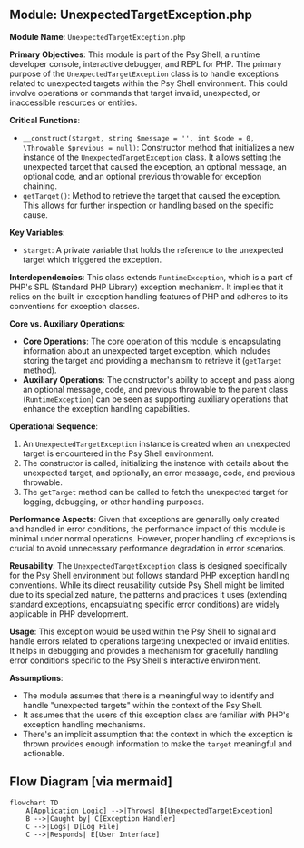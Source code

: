 ## Module: UnexpectedTargetException.php
**Module Name**: `UnexpectedTargetException.php`

**Primary Objectives**: This module is part of the Psy Shell, a runtime developer console, interactive debugger, and REPL for PHP. The primary purpose of the `UnexpectedTargetException` class is to handle exceptions related to unexpected targets within the Psy Shell environment. This could involve operations or commands that target invalid, unexpected, or inaccessible resources or entities.

**Critical Functions**:
- `__construct($target, string $message = '', int $code = 0, \Throwable $previous = null)`: Constructor method that initializes a new instance of the `UnexpectedTargetException` class. It allows setting the unexpected target that caused the exception, an optional message, an optional code, and an optional previous throwable for exception chaining.
- `getTarget()`: Method to retrieve the target that caused the exception. This allows for further inspection or handling based on the specific cause.

**Key Variables**:
- `$target`: A private variable that holds the reference to the unexpected target which triggered the exception.

**Interdependencies**: This class extends `RuntimeException`, which is a part of PHP's SPL (Standard PHP Library) exception mechanism. It implies that it relies on the built-in exception handling features of PHP and adheres to its conventions for exception classes.

**Core vs. Auxiliary Operations**:
- **Core Operations**: The core operation of this module is encapsulating information about an unexpected target exception, which includes storing the target and providing a mechanism to retrieve it (`getTarget` method).
- **Auxiliary Operations**: The constructor's ability to accept and pass along an optional message, code, and previous throwable to the parent class (`RuntimeException`) can be seen as supporting auxiliary operations that enhance the exception handling capabilities.

**Operational Sequence**:
1. An `UnexpectedTargetException` instance is created when an unexpected target is encountered in the Psy Shell environment.
2. The constructor is called, initializing the instance with details about the unexpected target, and optionally, an error message, code, and previous throwable.
3. The `getTarget` method can be called to fetch the unexpected target for logging, debugging, or other handling purposes.

**Performance Aspects**: Given that exceptions are generally only created and handled in error conditions, the performance impact of this module is minimal under normal operations. However, proper handling of exceptions is crucial to avoid unnecessary performance degradation in error scenarios.

**Reusability**: The `UnexpectedTargetException` class is designed specifically for the Psy Shell environment but follows standard PHP exception handling conventions. While its direct reusability outside Psy Shell might be limited due to its specialized nature, the patterns and practices it uses (extending standard exceptions, encapsulating specific error conditions) are widely applicable in PHP development.

**Usage**: This exception would be used within the Psy Shell to signal and handle errors related to operations targeting unexpected or invalid entities. It helps in debugging and provides a mechanism for gracefully handling error conditions specific to the Psy Shell's interactive environment.

**Assumptions**:
- The module assumes that there is a meaningful way to identify and handle "unexpected targets" within the context of the Psy Shell.
- It assumes that the users of this exception class are familiar with PHP's exception handling mechanisms.
- There's an implicit assumption that the context in which the exception is thrown provides enough information to make the `target` meaningful and actionable.
## Flow Diagram [via mermaid]
```mermaid
flowchart TD
    A[Application Logic] -->|Throws| B[UnexpectedTargetException]
    B -->|Caught by| C[Exception Handler]
    C -->|Logs| D[Log File]
    C -->|Responds| E[User Interface]
```
